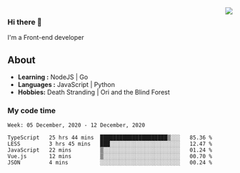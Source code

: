 <img align='right' src="https://github-readme-stats.vercel.app/api?username=strugglebak&show_icons=true">

### Hi there 👋

I'm a Front-end developer

## About

-  **Learning :** NodeJS | Go
-  **Languages :** JavaScript | Python
-  **Hobbies:** Death Stranding | Ori and the Blind Forest

### My code time

<!--START_SECTION:waka-->
```text
Week: 05 December, 2020 - 12 December, 2020

TypeScript   25 hrs 44 mins  █████████████████████▒░░░   85.36 % 
LESS         3 hrs 45 mins   ███░░░░░░░░░░░░░░░░░░░░░░   12.47 % 
JavaScript   22 mins         ▒░░░░░░░░░░░░░░░░░░░░░░░░   01.24 % 
Vue.js       12 mins         ▒░░░░░░░░░░░░░░░░░░░░░░░░   00.70 % 
JSON         4 mins          ░░░░░░░░░░░░░░░░░░░░░░░░░   00.24 % 
```
<!--END_SECTION:waka-->
